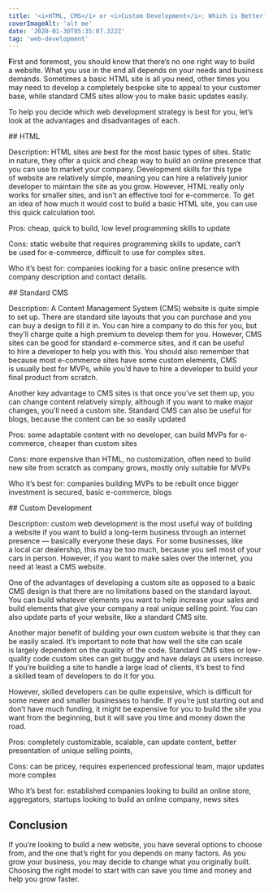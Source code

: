 ```yaml
---
title: '<i>HTML, CMS</i> or <i>Custom Development</i>: Which is Better?'
coverImageAlt: 'alt me'
date: '2020-01-30T05:35:07.322Z'
tag: 'web-development'
---
```


**F**irst and foremost, you should know that there’s no one right way to build a website. What you use in the end all depends on your needs and business demands. Sometimes a basic HTML site is all you need, other times you may need to develop a completely bespoke site to appeal to your customer base, while standard CMS sites allow you to make basic updates easily.

To help you decide which web development strategy is best for you, let’s look at the advantages and disadvantages of each.

<ParagraphWithImage imageName="html">
## HTML

<p>Description: HTML sites are best for the most basic types of sites. Static in nature, they offer a quick and cheap way to build an online presence that you can use to market your company. Development skills for this type of website are relatively simple, meaning you can hire a relatively junior developer to maintain the site as you grow. However, HTML really only works for smaller sites, and isn’t an effective tool for e-commerce. To get an idea of how much it would cost to build a basic HTML site, you can use this quick calculation tool.</p>

<p>Pros: cheap, quick to build, low level programming skills to update</p>

<p>Cons: static website that requires programming skills to update, can’t be used for e-commerce, difficult to use for complex sites.</p>

<p>Who it’s best for: companies looking for a basic online presence with company description and contact details.</p>
</ParagraphWithImage>

<ParagraphWithImage imageName="cms">
## Standard CMS

<p>Description: A Content Management System (CMS) website is quite simple to set up. There are standard site layouts that you can purchase and you can buy a design to fill it in. You can hire a company to do this for you, but they’ll charge quite a high premium to develop them for you. However, CMS sites can be good for standard e-commerce sites, and it can be useful to hire a developer to help you with this. You should also remember that because most e-commerce sites have some custom elements, CMS is usually best for MVPs, while you’d have to hire a developer to build your final product from scratch.</p>

<p>Another key advantage to CMS sites is that once you’ve set them up, you can change content relatively simply, although if you want to make major changes, you’ll need a custom site. Standard CMS can also be useful for blogs, because the content can be so easily updated</p>

<p>Pros: some adaptable content with no developer, can build MVPs for e-commerce, cheaper than custom sites</p>

<p>Cons: more expensive than HTML, no customization, often need to build new site from scratch as company grows, mostly only suitable for MVPs</p>

<p>Who it’s best for: companies building MVPs to be rebuilt once bigger investment is secured, basic e-commerce, blogs</p>
</ParagraphWithImage>

<ParagraphWithImage imageName="custom-development">
## Custom Development

<p>Description: custom web development is the most useful way of building a website if you want to build a long-term business through an internet presence — basically everyone these days. For some businesses, like a local car dealership, this may be too much, because you sell most of your cars in person. However, if you want to make sales over the internet, you need at least a CMS website.</p>

<p>One of the advantages of developing a custom site as opposed to a basic CMS design is that there are no limitations based on the standard layout. You can build whatever elements you want to help increase your sales and build elements that give your company a real unique selling point. You can also update parts of your website, like a standard CMS site.</p>

<p>Another major benefit of building your own custom website is that they can be easily scaled. It’s important to note that how well the site can scale is largely dependent on the quality of the code. Standard CMS sites or low-quality code custom sites can get buggy and have delays as users increase. If you’re building a site to handle a large load of clients, it’s best to find a skilled team of developers to do it for you.</p>

<p>However, skilled developers can be quite expensive, which is difficult for some newer and smaller businesses to handle. If you’re just starting out and don’t have much funding, it might be expensive for you to build the site you want from the beginning, but it will save you time and money down the road.</p>

<p>Pros: completely customizable, scalable, can update content, better presentation of unique selling points,</p>

<p>Cons: can be pricey, requires experienced professional team, major updates more complex</p>

<p>Who it’s best for: established companies looking to build an online store, aggregators, startups looking to build an online company, news sites</p>
</ParagraphWithImage>

<Separator type="color-line" lineColor="#D3D3FF" imageName="peopleWithBasket"/>

## Conclusion

If you’re looking to build a new website, you have several options to choose from, and the one that’s right for you depends on many factors. As you grow your business, you may decide to change what you originally built. Choosing the right model to start with can save you time and money and help you grow faster.